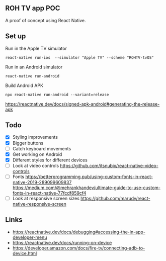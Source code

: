 ## ROH TV app POC

A proof of concept using React Native.

## Set up

Run in the Apple TV simulator

`react-native run-ios  --simulator "Apple TV" --scheme "ROHTV-tvOS"`

Run in an Android simulator

`react-native run-android`

Build Android APK

```
npx react-native run-android --variant=release
```
https://reactnative.dev/docs/signed-apk-android#generating-the-release-apk

## Todo

 - [x] Styling improvements
 - [x] Bigger buttons
 - [ ] Catch keyboard movements
 - [x] Get working on Android
 - [x] Different styles for different devices
 - [ ] Look at video controls https://github.com/itsnubix/react-native-video-controls
 - [ ] Fonts https://betterprogramming.pub/using-custom-fonts-in-react-native-2019-289099609837
        https://medium.com/@mehrankhandev/ultimate-guide-to-use-custom-fonts-in-react-native-77fcdf859cf4
 - [ ] Look at responsive screen sizes https://github.com/marudy/react-native-responsive-screen

 ## Links

  - https://reactnative.dev/docs/debugging#accessing-the-in-app-developer-menu
  - https://reactnative.dev/docs/running-on-device
  - https://developer.amazon.com/docs/fire-tv/connecting-adb-to-device.html